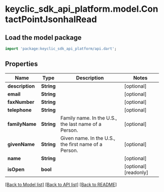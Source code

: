 # keyclic_sdk_api_platform.model.ContactPointJsonhalRead

## Load the model package
```dart
import 'package:keyclic_sdk_api_platform/api.dart';
```

## Properties
Name | Type | Description | Notes
------------ | ------------- | ------------- | -------------
**description** | **String** |  | [optional] 
**email** | **String** |  | [optional] 
**faxNumber** | **String** |  | [optional] 
**telephone** | **String** |  | [optional] 
**familyName** | **String** | Family name. In the U.S., the last name of a Person. | [optional] 
**givenName** | **String** | Given name. In the U.S., the first name of a Person. | [optional] 
**name** | **String** |  | [optional] 
**isOpen** | **bool** |  | [optional] [readonly] 

[[Back to Model list]](../README.md#documentation-for-models) [[Back to API list]](../README.md#documentation-for-api-endpoints) [[Back to README]](../README.md)


